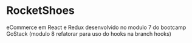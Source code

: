 # RocketShoes

eCommerce em React e Redux desenvolvido no modulo 7 do bootcamp GoStack
(modulo 8 refatorar para uso do hooks na branch hooks)
